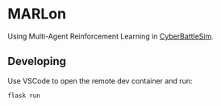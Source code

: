 # MARLon

Using Multi-Agent Reinforcement Learning in [CyberBattleSim](https://github.com/microsoft/CyberBattleSim).

## Developing

Use VSCode to open the remote dev container and run:

```bash
flask run
```